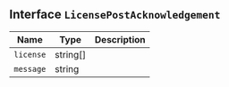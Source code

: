 ## Interface `LicensePostAcknowledgement`

| Name | Type | Description |
| - | - | - |
| `license` | string[] | &nbsp; |
| `message` | string | &nbsp; |

